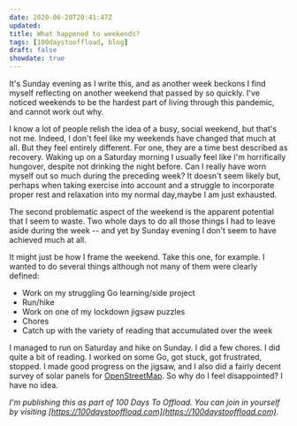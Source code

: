 ```yaml
---
date: 2020-06-28T20:41:47Z
updated:
title: What happened to weekends?
tags: [100daystooffload, blog]
draft: false
showdate: true
---
```


It's Sunday evening as I write this, and as another week beckons I find myself reflecting on another weekend that passed by so quickly. I've noticed weekends to be the hardest part of living through this pandemic, and cannot work out why.

I know a lot of people relish the idea of a busy, social weekend, but that's not me. Indeed, I don't feel like my weekends have changed that much at all. But they feel entirely different. For one, they are a time best described as recovery. Waking up on a Saturday morning I usually feel like I'm horrifically hungover, despite not drinking the night before. Can I really have worn myself out so much during the preceding week? It doesn't seem likely but, perhaps when taking exercise into account and a struggle to incorporate proper rest and relaxation into my normal day,maybe I am just exhausted.

The second problematic aspect of the weekend is the apparent potential that I seem to waste. Two whole days to do all those things I had to leave aside during the week -- and yet by Sunday evening I don't seem to have achieved much at all.

It might just be how I frame the weekend. Take this one, for example. I wanted to do several things although not many of them were clearly defined:

* Work on my struggling Go learning/side project
* Run/hike
* Work on one of my lockdown jigsaw puzzles
* Chores
* Catch up with the variety of reading that accumulated over the week

I managed to run on Saturday and hike on Sunday. I did a few chores. I did quite a bit of reading. I worked on some Go, got stuck, got frustrated, stopped. I made good progress on the jigsaw, and I also did a fairly decent survey of solar panels for [OpenStreetMap](https://www.openstreetmap.org/). So why do I feel disappointed? I have no idea.

*I'm publishing this as part of 100 Days To Offload. You can join in yourself by visiting [https://100daystooffload.com](https://100daystooffload.com).*
